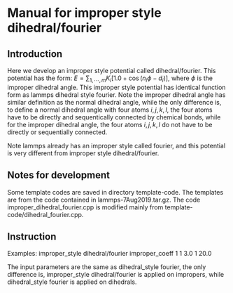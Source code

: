 # Manual for improper style dihedral/fourier

## Introduction

Here we develop an improper style potential called dihedral/fourier. This potential has the form: $E=\sum_{1, \cdots, m} K_i[1.0 + \cos(n_i \phi - d_i)]$, where $\phi$ is the improper dihedral angle. This improper style potential has identical function form as lammps dihedral style fourier. Note the improper dihedral angle has similar definition as the normal dihedral angle, while the only difference is, to define a normal dihedral angle with four atoms $i, j, k, l$, the four atoms have to be directly and sequentically connected by chemical bonds, while for the improper dihedral angle, the four atoms $i, j, k, l$ do not have to be directly or sequentially connected. 

Note lammps already has an improper style called fourier, and this potential is very different from improper style dihedral/fourier. 

## Notes for development

Some template codes are saved in directory template-code. The templates are from the code contained in lammps-7Aug2019.tar.gz. The code improper_dihedral_fourier.cpp is modified mainly from template-code/dihedral_fourier.cpp. 

## Instruction

Examples:
improper_style dihedral/fourier
improper_coeff 1 1 3.0 1 20.0

The input parameters are the same as dihedral_style fourier, the only difference is, improper_style dihedral/fourier is applied on impropers, while dihedral_style fourier is applied on dihedrals. 



